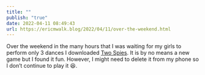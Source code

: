 ```yaml
---
title: ""
publish: "true"
date: 2022-04-11 08:49:43
url: https://ericmwalk.blog/2022/04/11/over-the-weekend.html
---
```


Over the weekend in the many hours that I was waiting for my girls to perform only 3 dances I downloaded [Two Spies](https://playspies.com/). It is by no means a new game but I found it fun. However, I might need to delete it from my phone so I don’t continue to play it 😆.